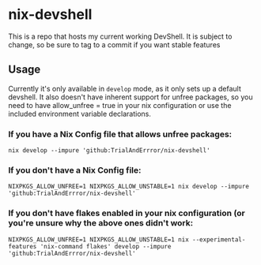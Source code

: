 # nix-devshell
This is a repo that hosts my current working DevShell. It is subject to change, so be sure to tag to a commit if you want stable features

## Usage
Currently it's only available in `develop` mode, as it only sets up a default devshell.
It also doesn't have inherent support for unfree packages, so you need to have allow_unfree = true in your nix configuration or use the included environment variable declarations.

### If you have a Nix Config file that allows unfree packages:
```
nix develop --impure 'github:TrialAndErrror/nix-devshell'
```

### If you don't have a Nix Config file:
```
NIXPKGS_ALLOW_UNFREE=1 NIXPKGS_ALLOW_UNSTABLE=1 nix develop --impure 'github:TrialAndErrror/nix-devshell'
```

### If you don't have flakes enabled in your nix configuration (or you're unsure why the above ones didn't work:
```
NIXPKGS_ALLOW_UNFREE=1 NIXPKGS_ALLOW_UNSTABLE=1 nix --experimental-features 'nix-command flakes' develop --impure 'github:TrialAndErrror/nix-devshell'
```
